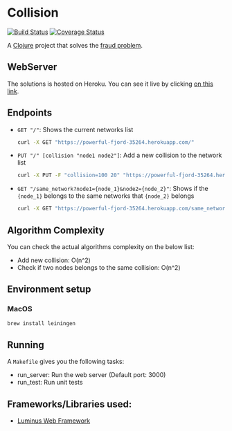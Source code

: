 # Collision

[![Build Status](https://travis-ci.org/vrcmarcos/collision.svg?branch=master)](https://travis-ci.org/vrcmarcos/collision) [![Coverage Status](https://coveralls.io/repos/github/vrcmarcos/collision/badge.svg?branch=master)](https://coveralls.io/github/vrcmarcos/collision?branch=master)

A [Clojure](http://clojure.org/) project that solves the [fraud problem](https://github.com/vrcmarcos/collision/blob/master/PROBLEM.md).

## WebServer

The solutions is hosted on Heroku. You can see it live by clicking [on this link](https://powerful-fjord-35264.herokuapp.com/).

## Endpoints

- `GET "/"`: Shows the current networks list

	```bash
    curl -X GET "https://powerful-fjord-35264.herokuapp.com/"
    ```
- `PUT "/" [collision "node1 node2"]`: Add a new collision to the network list

	```bash
    curl -X PUT -F "collision=100 20" "https://powerful-fjord-35264.herokuapp.com/"
    ```
- `GET "/same_network?node1={node_1}&node2={node_2}"`: Shows if the `{node_1}` belongs to the same networks that `{node_2}` belongs

	```bash
	curl -X GET "https://powerful-fjord-35264.herokuapp.com/same_network?node1=13&node2=89"
    ```

## Algorithm Complexity

You can check the actual algorithms complexity on the below list:

- Add new collision: O(n^2)
- Check if two nodes belongs to the same collision: O(n^2)

## Environment setup

### MacOS

```bash
brew install leiningen
```

## Running

A `Makefile` gives you the following tasks:

- run_server: Run the web server (Default port: 3000)
- run_test: Run unit tests

## Frameworks/Libraries used:

- [Luminus Web Framework](http://www.luminusweb.net/)